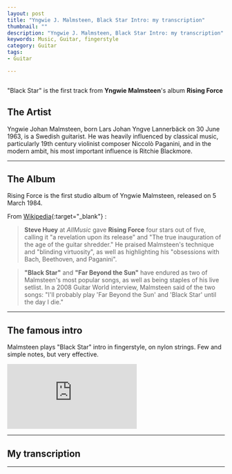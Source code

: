 ```yaml
---
layout: post
title: "Yngwie J. Malmsteen, Black Star Intro: my transcription"
thumbnail: ""
description: "Yngwie J. Malmsteen, Black Star Intro: my transcription"
keywords: Music, Guitar, fingerstyle
category: Guitar
tags: 
- Guitar

---
```


![]()

"Black Star" is the first track from **Yngwie Malmsteen**'s album **Rising Force**

The Artist
--
Yngwie Johan Malmsteen, born Lars Johan Yngve Lannerbäck on 30 June 1963, is a Swedish guitarist.
He was heavily influenced by classical music, particularly 19th century violinist composer Niccolò Paganini, and in the modern ambit, his most important influence is Ritchie Blackmore. 

<hr>

The Album
--
Rising Force is the first studio album of Yngwie Malmsteen, released on 5 March 1984.

From [Wikipedia](https://en.wikipedia.org/wiki/Rising_Force){:target="_blank"} :

>**Steve Huey** at *AllMusic* gave **Rising Force** four stars out of five, calling it "a revelation upon its release" and "The true inauguration of the age of the guitar shredder." He praised Malmsteen's technique and "blinding virtuosity", as well as highlighting his "obsessions with Bach, Beethoven, and Paganini".

>**"Black Star"** and **"Far Beyond the Sun"** have endured as two of Malmsteen's most popular songs, as well as being staples of his live setlist. In a 2008 Guitar World interview, Malmsteen said of the two songs: "I'll probably play 'Far Beyond the Sun' and 'Black Star' until the day I die."

<hr>

The famous intro
--

Malmsteen plays "Black Star" intro in fingerstyle, on nylon strings. Few and simple notes, but very effective.

<div class="video-container">
<iframe src="https://www.youtube.com/embed/blNQZc84Q5c" frameborder="0" allowfullscreen></iframe>
</div>

<hr>

My transcription
--


<hr/>
